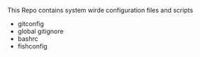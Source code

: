 This Repo contains system wirde configuration files and scripts

- gitconfig
- global gitignore
- bashrc
- fishconfig